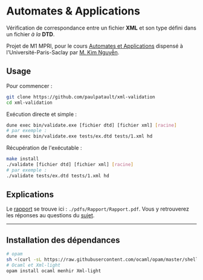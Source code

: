 # Automates & Applications

Vérification de correspondance entre un fichier **XML**
et son type défini dans un fichier *à la* **DTD**.

Projet de M1 MPRI, pour le cours [Automates et Applications](https://www.lri.fr/~kn/aa_fr.html)
dispensé à l'Université-Paris-Saclay par [M. Kim Nguy&#7877;n](https://www.lri.fr/~kn/).

## Usage

Pour commencer :
```bash
git clone https://github.com/paulpatault/xml-validation
cd xml-validation
```

Exécution directe et simple :
```bash
dune exec bin/validate.exe [fichier dtd] [fichier xml] [racine]
# par exemple :
dune exec bin/validate.exe tests/ex.dtd tests/1.xml hd
```

Récupération de l'exécutable :
```bash
make install
./validate [fichier dtd] [fichier xml] [racine]
# par exemple :
./validate tests/ex.dtd tests/1.xml hd
```

## Explications

Le [rapport](./pdfs/Rapport/Rapport.pdf) se trouve ici : `./pdfs/Rapport/Rapport.pdf`.
Vous y retrouverez les réponses au questions du [sujet](./pdfs/sujet.pdf).

---
## Installation des dépendances

```bash
# opam
sh <(curl -sL https://raw.githubusercontent.com/ocaml/opam/master/shell/install.sh)
# Ocaml et Xml-light
opam install ocaml menhir Xml-light
```


